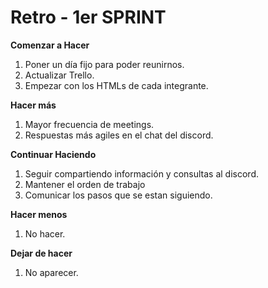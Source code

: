 # Retro - 1er SPRINT

**Comenzar a Hacer**
1. Poner un día fijo para poder reunirnos.
2. Actualizar Trello.
3. Empezar con los HTMLs de cada integrante.

**Hacer más**
1. Mayor frecuencia de meetings.
2. Respuestas más agiles en el chat del discord.

**Continuar Haciendo**
1. Seguir compartiendo información y consultas al discord.
2. Mantener el orden de trabajo
3. Comunicar los pasos que se estan siguiendo.

**Hacer menos**
1. No hacer.

**Dejar de hacer**
1. No aparecer.